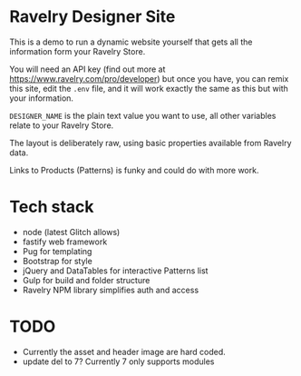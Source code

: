 # Ravelry Designer Site
This is a demo to run a dynamic website yourself that gets all the information form your Ravelry Store.

You will need an API key (find out more at https://www.ravelry.com/pro/developer) 
but once you have, you can remix this site, edit the `.env` file, and it will work exactly the same as this but with your information.

`DESIGNER_NAME` is the plain text value you want to use, all other variables relate to your Ravelry Store.

The layout is deliberately raw, using basic properties available from Ravelry data.

Links to Products (Patterns) is funky and could do with more work.

# Tech stack
* node (latest Glitch allows)
* fastify web framework
* Pug for templating
* Bootstrap for style
* jQuery and DataTables for interactive Patterns list
* Gulp for build and folder structure
* Ravelry NPM library simplifies auth and access

# TODO
* Currently the asset and header image are hard coded.
* update del to 7? Currently 7 only supports modules
